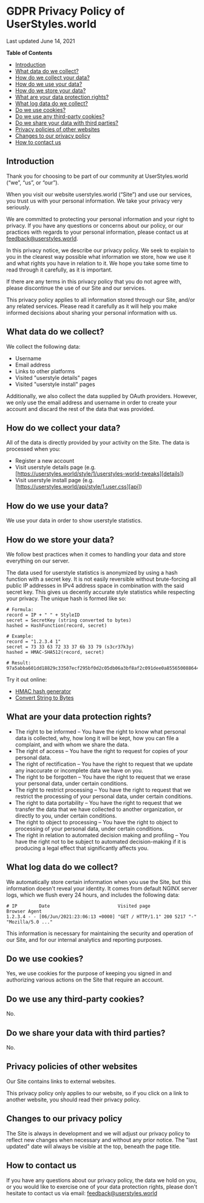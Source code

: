 # GDPR Privacy Policy of UserStyles.world

Last updated June 14, 2021

<!-- markdown-toc start - Don't edit this section. -->
**Table of Contents**

- [Introduction](#introduction)
- [What data do we collect?](#what-data-do-we-collect)
- [How do we collect your data?](#how-do-we-collect-your-data)
- [How do we use your data?](#how-do-we-use-your-data)
- [How do we store your data?](#how-do-we-store-your-data)
- [What are your data protection rights?](#what-are-your-data-protection-rights)
- [What log data do we collect?](#what-log-data-do-we-collect)
- [Do we use cookies?](#do-we-use-cookies)
- [Do we use any third-party cookies?](#do-we-use-any-third-party-cookies)
- [Do we share your data with third parties?](#do-we-share-your-data-with-third-parties)
- [Privacy policies of other websites](#privacy-policies-of-other-websites)
- [Changes to our privacy policy](#changes-to-our-privacy-policy)
- [How to contact us](#how-to-contact-us)

<!-- markdown-toc end -->


## Introduction

Thank you for choosing to be part of our community at UserStyles.world (“we”,
“us”, or “our”).

When you visit our website userstyles.world (“Site”) and use
our services, you trust us with your personal information. We take your privacy
very seriously.

We are committed to protecting your personal information and your right to
privacy. If you have any questions or concerns about our policy, or our
practices with regards to your personal information, please contact us at
[feedback@userstyles.world](mailto:feedback@userstyles.world).

In this privacy notice, we describe our privacy policy. We seek to explain to
you in the clearest way possible what information we store, how we use it and
what rights you have in relation to it. We hope you take some time to read
through it carefully, as it is important.

If there are any terms in this privacy policy that you do not agree with, please
discontinue the use of our Site and our services.

This privacy policy applies to all information stored through our Site, and/or
any related services. Please read it carefully as it will help you make informed
decisions about sharing your personal information with us.


## What data do we collect?

We collect the following data:

- Username
- Email address
- Links to other platforms
- Visited "userstyle details" pages
- Visited "userstyle install" pages

Additionally, we also collect the data supplied by OAuth providers. However, we
only use the email address and username in order to create your account and
discard the rest of the data that was provided.


## How do we collect your data?

All of the data is directly provided by your activity on the Site. The data is
processed when you:

- Register a new account
- Visit userstyle details page (e.g. [https://userstyles.world/style/1/userstyles-world-tweaks][details])
- Visit userstyle install page (e.g. [https://userstyles.world/api/style/1.user.css][api])

[details]: https://userstyles.world/style/1/userstyles-world-tweaks
[api]: https://userstyles.world/api/style/1.user.css


## How do we use your data?

We use your data in order to show userstyle statistics.


## How do we store your data?

We follow best practices when it comes to handling your data and store
everything on our server.

The data used for userstyle statistics is anonymized by using a hash function
with a secret key. It is not easily reversible without brute-forcing all public
IP addresses in IPv4 address space in combination with the said secret key. This
gives us decently accurate style statistics while respecting your privacy. The
unique hash is formed like so:

```pseudo
# Formula:
record = IP + " " + StyleID
secret = SecretKey (string converted to bytes)
hashed = HashFunction(record, secret)

# Example:
record = "1.2.3.4 1"
secret = 73 33 63 72 33 37 6b 33 79 (s3cr37k3y)
hashed = HMAC-SHA512(record, secret)

# Result:
97a5abba601dd18829c33507ecf295bf0d2c05db06a3bf8af2c091dee0a8556500886443b59076057ffc5d8ad429d3d1de141e58684740729f3f24c7c435f7bb
```

Try it out online:

- [HMAC hash generator](https://cryptii.com/pipes/hmac)
- [Convert String to Bytes](https://onlinestringtools.com/convert-string-to-bytes)


## What are your data protection rights?

- The right to be informed – You have the right to know what personal data is
  collected, why, how long it will be kept, how you can file a complaint, and
  with whom we share the data.
- The right of access – You have the right to request for copies of your personal
  data.
- The right of rectification – You have the right to request that we update any
  inaccurate or incomplete data we have on you.
- The right to be forgotten – You have the right to request that we erase your
  personal data, under certain conditions.
- The right to restrict processing – You have the right to request that we
  restrict the processing of your personal data, under certain conditions.
- The right to data portability – You have the right to request that we transfer
  the data that we have collected to another organization, or directly to you,
  under certain conditions.
- The right to object to processing – You have the right to object to processing
  of your personal data, under certain conditions.
- The right in relation to automated decision making and profiling – You have
  the right not to be subject to automated decision-making if it is producing a
  legal effect that significantly affects you.


## What log data do we collect?

We automatically store certain information when you use the Site, but this
information doesn't reveal your identity. It comes from default NGINX server
logs, which we flush every 24 hours, and includes the following data:

```
# IP        Date                         Visited page                  Browser Agent
1.2.3.4 - - [06/Jun/2021:23:06:13 +0000] "GET / HTTP/1.1" 200 5217 "-" "Mozilla/5.0 ..."
```

This information is necessary for maintaining the security and operation of our
Site, and for our internal analytics and reporting purposes.


## Do we use cookies?

Yes, we use cookies for the purpose of keeping you signed in and authorizing
various actions on the Site that require an account.


## Do we use any third-party cookies?

No.


## Do we share your data with third parties?

No.


## Privacy policies of other websites

Our Site contains links to external websites.

This privacy policy only applies to our website, so if you click on a link to
another website, you should read their privacy policy.


## Changes to our privacy policy

The Site is always in development and we will adjust our privacy policy to
reflect new changes when necessary and without any prior notice. The "last
updated" date will always be visible at the top, beneath the page title.


## How to contact us 

If you have any questions about our privacy policy, the data we hold on you, or
you would like to exercise one of your data protection rights, please don't
hesitate to contact us via email:
[feedback@userstyles.world](mailto:feedback@userstyles.world)
